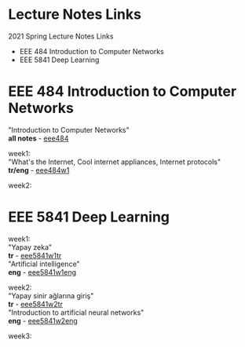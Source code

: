 # Lecture Notes Links
2021 Spring Lecture Notes Links  
* EEE 484 Introduction to Computer Networks  
* EEE 5841 Deep Learning  

# EEE 484 Introduction to Computer Networks  
"Introduction to Computer Networks"  
**all notes** - [eee484](https://v.gd/eee484)  
  
week1:  
"What's the Internet, Cool internet appliances, Internet protocols"  
**tr/eng** - [eee484w1](https://v.gd/eee484w1)  
  
week2:  

# EEE 5841 Deep Learning  
week1:  
"Yapay zeka"  
**tr** - [eee5841w1tr](https://v.gd/eee5841w1tr)  
"Artificial intelligence"  
**eng** - [eee5841w1eng](https://v.gd/eee5841w1eng)  
  
week2:  
"Yapay sinir ağlarına giriş"  
**tr** - [eee5841w2tr](https://v.gd/eee5841w2tr)  
"Introduction to artificial neural networks"  
**eng** - [eee5841w2eng](https://v.gd/eee5841w2eng)  
  
week3:  
